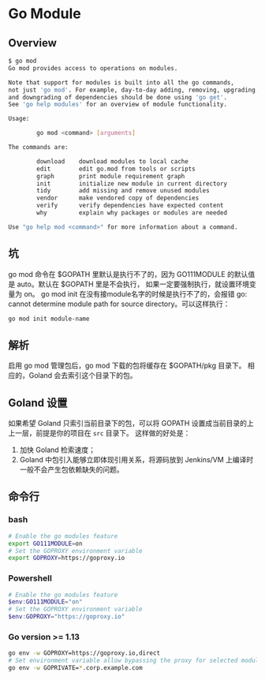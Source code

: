 # Go Module

## Overview
```bash
$ go mod
Go mod provides access to operations on modules.

Note that support for modules is built into all the go commands,
not just 'go mod'. For example, day-to-day adding, removing, upgrading,
and downgrading of dependencies should be done using 'go get'.
See 'go help modules' for an overview of module functionality.

Usage:

        go mod <command> [arguments]

The commands are:

        download    download modules to local cache
        edit        edit go.mod from tools or scripts
        graph       print module requirement graph
        init        initialize new module in current directory
        tidy        add missing and remove unused modules
        vendor      make vendored copy of dependencies
        verify      verify dependencies have expected content
        why         explain why packages or modules are needed

Use "go help mod <command>" for more information about a command.
```


## 坑
go mod 命令在 $GOPATH 里默认是执行不了的，因为 GO111MODULE 的默认值是 auto。默认在 $GOPATH 里是不会执行， 如果一定要强制执行，就设置环境变量为 on。
go mod init 在没有接module名字的时候是执行不了的，会报错 go: cannot determine module path for source directory。可以这样执行：

```bash
go mod init module-name
```

## 解析
启用 go mod 管理包后，go mod 下载的包将缓存在 $GOPATH/pkg 目录下。
相应的，Goland 会去索引这个目录下的包。


## Goland 设置
如果希望 Goland 只索引当前目录下的包，可以将 GOPATH 设置成当前目录的上上一层，前提是你的项目在 `src` 目录下。
这样做的好处是：
1. 加快 Goland 检索速度；
2. Goland 中包引入能够立即体现引用关系，将源码放到 Jenkins/VM 上编译时一般不会产生包依赖缺失的问题。

## 命令行

### bash

```bash
# Enable the go modules feature
export GO111MODULE=on
# Set the GOPROXY environment variable
export GOPROXY=https://goproxy.io
```

### Powershell
```powershell
# Enable the go modules feature
$env:GO111MODULE="on"
# Set the GOPROXY environment variable
$env:GOPROXY="https://goproxy.io"
```

### Go version >= 1.13
```bash
go env -w GOPROXY=https://goproxy.io,direct
# Set environment variable allow bypassing the proxy for selected modules
go env -w GOPRIVATE=*.corp.example.com
```